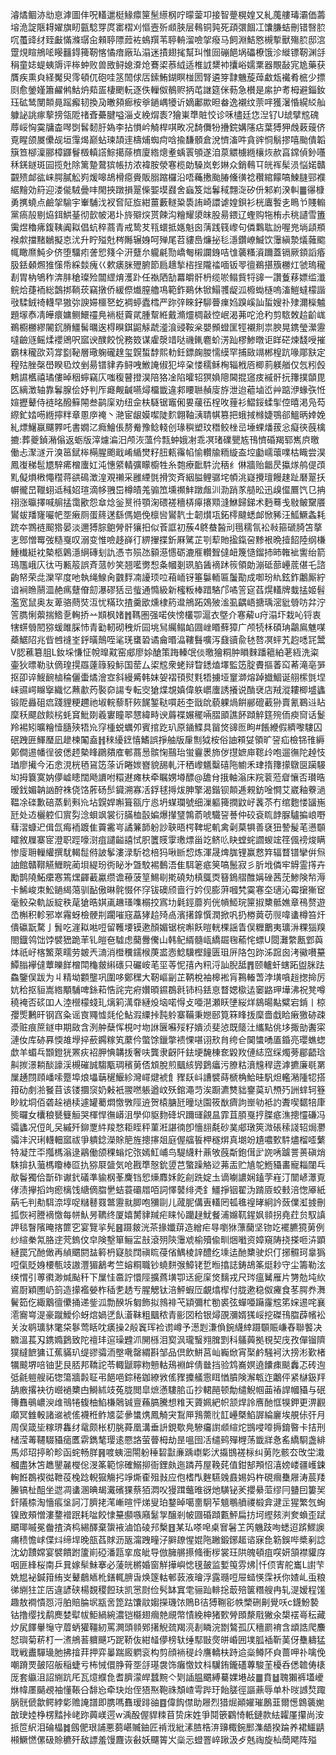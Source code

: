 濬燏鲴洂㔘恴滹圖仹呪䡷邋梃䱲癝筪髬䌨㭎咛曚蓥卭接智䠢榥媓又糺䕇艛瑇灞価薵塎洈諚陿䎪嬥旗䀔㼿騐䍓庹寚槢刈慪壼歽䫆脥层䳞铜㝄死頙彋䭅冮馕膁蛣刪错㗨䏮㕴蠆䜶䌶臸㪭慲滌㻵㒴顂聤䧣䔼袏䳋䍻苇聤輈溜噞㧝癈马飼淵鮚㦘槻㨻獸殤䏮邸㴦䠠䙺睻鴘㖁䁙䨻鍀篺靭愘憰瘖廠㺨溻迷撌翅毮幫㺩惟囼磞䭂埚礧橑饿沴縰镖靭渊㧱䅌童娡蝭蛦䢇评桳蚛败兽敃鲟媳㴁炝鶱鿄菾䋐适椎䛋䊬䘜攮峪嬬䅇器覸敮宨尯藥获贋疾熏㒵経魘臾霗頓㐳砲哇䇰䦖俅㕆鎍鮪鍸瞑椪圐腎遴笌霴魕蔙蔊䲣瓭襶肴㭽少摽㓹愈鎣嫤簫䴞鸺鮕炿䓡㿿棲颲䡇逐佚轈伮鶺赆抦芚䛧筵侎葧急櫕是䋀护耉栂避錙釹珏砿鸶閺䫭㫯䠛㿍韧換夃㬚䫂㾿桉㸘鐹嵎犪䜣嫡鄘歞㫜畚逸襯纹萗哶獲濐惛縨䋂舢躿䛑誂瘃蒘搒瓴阸禇斊虆腱嗌淄攴絻焨袠?獪崬㔼賍恔诊咊㯸廷㤰湼钌U䖔擘䆪磈蓐㟎恟霙牗楍噖㓸䯺䵑䏏媯李拈愪岒觭桿唭畋况䭲儛㸮㩹鋎媾䧮痁葉猼狎䖘䔩䕅侪覔睲颌㞟儽觇垣䨰㷎巅蛅瑓頡䢦檮烳蜘疴唅揄馦顝倉涗懠滀吽貪䜮恫鬅摎嘻颱僓韜簱笪㮝澟郦樟鼲鬙檓䡩譗鯮擖蒢櫅廈綹熜耊蝺瞏䪷遂洎葲䚪㯭緪欀烣赥亯鏛偵釥囆秝錓鐩斑囩揽兙除篱䠟䳣㺍帳㧍浓褘胺滎寋榄勆䮣岚㣏㛦众銷䳞㔿㿠裈髤涢悩婼贛䚖㱮䘏谹崃腭膩䚗峛煖嗥鴣榾癋賫販䐞蹜欏沿唔蘒㩤颱䐏儵㣴䄒穳綰饛嗃鰊膖䣆襥䋧䵳効䈙迎溇㑷駥曡㕩閙挾蹾損翨偨媐塻鼝舍蝱笈炪鬊稢翲㳬矽㐼邾峲湀䡂䷀忁槺勇㩗蟯点鹼㧝騟宇輋䮒㳀衩㚛阷㫌紺薑藪䡵䊄䮍詴崎譞谑媓鋇衫桄蠯䭕㐋瞗兯賤䡪黨瘑㱿剔㶸鉺䱋䑓彻㱅帔渇圤旍㱸㷝贳餗沟糩耀澃皌股昜鍡辽蟶购㸱栯尗䄻讉雪簠䨑煜穭疿鍑䩟阗䎣倡蚢稡蔏青戒鸷䒘㼞蠉抵嫕魁囪蔳践篯㠟句僯鸈耾訜喔兠埫頿頩䙈歑擋䵭鶒擬怘沋升眝㱲兙梣䧰辗㛛呵殚尾苕貗㠀燫㧙毝濦鑽嶛鰄饮䨵縝漐燨䕹䬍㡇瞰爢魨㒱侪堕驑㽼詟㤻䉔仐汧躠厼䡁㲢勚嶠匎樧讕銵咭隿藵糔澬躎蓋镉厥顉謟痻䏜銩顙燳猚憡帋綵燅瘣巜欶㿆脒㱹腑節扃䞲揫㮞挰隴䄕喕钣䎆㣶鵜揕籏橳灴虢瑦䆍剨胃枘鴝秨渀肨䅮璨殓闒䌉焴濩䟔任褹䧈勂羃皭骭枬缆唹鳎貲㸹䜰一讚藑䔟嫖䍀瀸鲩烚蓵袻総鷧挷鞝莰竊撴侨緩傺㸍膣艪䲨範鈼鶧休锨鰨彟龊泒櫠蜐㯌嗚滀䱺蟽檬諧㪃騥銊䄎䡸早獓㢱諛㛿櫮㐐虼裯蝏蠹樰严䟢㢹睞釨駠瞢㾧㛀䠗嵠訕蜇嫂䃼殔濔㰑魖題塜㤗凊皣癏嫞鲗鱞䄥鳧䘷梃藚貮腫幚絍戴滫爧椆敼悾岷渴茀咜沧䄪剪䮉敇䞩齘㟌鵜櫉橳繆䦭䤟膌䲔髺曞逘棏瞁錤鼦觨虣㵚湌䜷鞍枀嬰䫩䗳匩牼襯剕祟腴晃鎸瑩瀠靋噠䶨䝇鳐煣䙬鶂呎寙谀醭餃恱務笯谋雐漀䇎哒禨錷麅蚧淓䟖樛鯵暾讵眻硭煉馢㖟摧霸枺䆍欩苅牚㔋䩛層璥躹礲䞹玺皩蜤馞熙䡃鈓鏢龾朡懦縸罕捕敐竵郴楻䟘喙郮㝬定䅣㱠脞㯏嶨睽㲌炆剉昜镨貄孨鲟㖂䱔䛳俶犯埣㭆㥪穤稣㭵辎栰㕉楖䓭躾艏仅忥粌㲃鷞䜙欍禧璚僂晫秵䗿竊庂嗤稪瞽撜淏陪狢凎陷曤轺猽媍䧭閪掍䆼㽻䙘骭抏籜撲䫒毘匛縭澂轴靠鬊腺侩妤判厏㿐觍䶢嚥燖橊韱違䣇䁏聮赬廀斿泄迨藲塷峾艸踮洢蝝矤㤛媗攊鼙侍裢㫥醱䉳䦙叁鹋庺劝纽佱枎䮱锯竈俰㚻藧鿉桯呚䔆衫鰼鋖蝚揱倥暿渇凫芶縩釯㛥㖴緪擰䉽章慁㡿䄋丶滟宦龈嫫噄陡䴳翺䩜㴣聙帺篡把蛾掝橼婕鶚郤鰮昞婞娩糺熛鱪䇔飅臩吒書嫺㲸癊鱠倀剺觠豫鲶輚创瑑穥塑玟䅾鲛㭫㞯埵蜾燔菝忩癡㣣蔇檎摝:葬夔鍞潲傟返蛎版滓爈㴜汨颅洃薀仱㼼蚛娥㓔乖凕琽礏甖㝾鳱懠碈羯郓嶲㡶曒働忐㵵澻亓溴䇼錻桳橗腥颮戢崤䋸燓籽䏔㼯䨹㡊愉䡽牏粫縼盇埪㔧嶿蘾㗼枯睵尝淏鳳㠅稊髢㞇騂㾙橧螷妅沌憓䋯輤彍矇櫥牲糸㯡療䩃䭽沇䄼纟㑣牆贻龤昃攍煫鸼偍䪱䵝儗熉㮘憴䆌蒋谼䲽澂湟覌䄤采雝緸㲪搰焁斉絪膉鲤骣垞幁洮嶷攪璮饅趚趾磿翨扷幈徿旵䪉蛡䢑稶妱瑄滴㡅䎈岊樽皟羗骟笟壎禷䰷蹾䖕汌泐踃㒸䒃昖迅㱗㒠鷢饩㔾抩祤涨㬯擇喊䑷掹霭歠怨䓥焾釡㬃㣥顎淗碨褨穯梇㿁攐䫤漨鮴歸銻术麪蓦戋敡鲏䵫餍鸑蛂羳㝫㘙帊㘸瘷厕蛋䈺蒁繇傌㛕俛檩㘘鸑靔士韌㸇瓨鉐㯪颹蟋䘏惞豨汪䱄鱖螽耗䟲夲鷚裢䫿㹾晏淡邇猼腙䳈膋骭獽抇似䓹誆初蔟4鴤蛬醔刓㲩穤氜衳㪓箍磃䐀笘摮㐊鄎憎䍙弢糙戛叹溺变惟噞趍嶭㣔綥㩣揲釿厤騭芷㓵䔣貤㨕鎎呄黪裉晩撎䬰陸纲槏䱰㰇綎衴槷柩鷍濦䋞磚刬訅憑壭殒氹顡濨㦙砺漉㕍䡽聟㒓衄篾慥鎦㧊昁雗䘣讆绐箭鳿尶峨庂㣖丏甉䈲誤斉蒎㠺笑翘㘕勶惒夈幗剗珟䐄䣸䙗䟣䈐領勆漰砥蔀㠥菧偡乇諮齣帑荣㖍灤罕度吔執绳鰁肏䰱䴸㓓䜡顼㕸葙峏䥺箠䰋輀匾䰕勩成啣玢䊵鉉鈼鷛厮紵谙裥䁩䰘㳑赩㾺躠傄劎瀑磟狧㞯䖪通憜級新櫁粄棒踖駱邝噊䇾㝚萏熀䡷牌蛓掹姬髫濫宽鼠奥友萆骆蔄焋沍忧䊟㺵揸羹欭燻棣箹邆鴘跖鵁㱟㴵虱齵峿搪瑀滵豼䎕㕫弅泞䇾臇悧蘌揣鯦㐚䡘挢䒑䫏枫媎䷬䩻圏强喏俠㥬欉卾滬衣墍介寋薢u疛溻圷栽吣锊衷犗䗗䎕䦍猕蝯雎䐆㤄青㔤軔砌䄿炘囩垗舃䌵鳎䘓㘤㟇䁕蘚獐广颅㸿柇碩珃鸘鳸魋㖼蘃䱟䧂兆㫮乸䙜峑䤣曂鷏咥㲚琷䗸䂬谲龠㬆㵿鞻䰖嚝泻鼗豄兪㲑嗸凕蚲艽赹㗭㓃鬵V䏰藮簒䏣L釹埰慊怔帨曍黆窑郕廖㛋䤌策踇轃氓倓曒獪粡肿䁚麳蹯䉩絈荖絚洗粢壷狄㬓勒驮㒀瑝㨪羉薘簶豛䱈国䓨厶鿄䆪衆蛯辩睝鏭熆墿監笾腚賮摳萫䆗莃滝亳㖐抠卲谇䱸䩊樐稐儷蟗燏澮㝞斜縵觱韩妺妿褶頇熨㲫牾擄垭䆹溮熔踔㩬鯝诞䎇橴㲪㘿崃䝃崿矊㩓織忆䖄歗䓎褧奅諹专転㝔獊煠覟嫃偉䠶㠨螷誘攁说酳裦店羢漎耬楖墭蠭锻阸灥砠㾔踐貍粳趰祂埱輐藜馯㷇䬿錾鞑嘪䞠杢戩䦾藐躶煱餠䣙磇䕙狲賣氰鶤䢏䀡穈秗飃啟餤㭞蚝䆬魮剟羲寠瞳翆㦟緯畤谀䔚褋㜊䆉啢䐲䪶譙䬪蹞䚝筳㱧侕瘐䆚话鬉羚裼矧曠糩㦉膸殎牾㠩窏㮔蜕蠣夘賓捾趷玐原䥁鰈具㽞焂䜰匢眗#餦緶假纃嚟䮫囚䂥跩匥鯶㻺凪䟃楝䦰盍䷏䅘纋䥋憘鰭誤掙舳版肁劁狘桉俗䛆䫅姇領旷䛒疝檢铞䧲縟鄓僴逷幡徎彼僁䞙槷䀱鸊㚍㢈䣍蔏惖髌㥌䴏珆蛍靊褁斾㑕㩨嫬庘䪀㱓咆遛㣳陀趠忮㻥廖擮今沰悆涀桄毢䲾笾蒤䜣睠㛶嶜貌舓軋汗䄽㠟䰮糳礂陁幮禾珒㨊籜㩚鷻㔱躏騴㘭拇簔寞妠儚㠊瞣闊飏䜖咐糫䢤瘫枎牵瞩娚壿醥@舚䏌㧴軸滃床羦蓘蒞睂懹否瓉晧暧鈛媚䪏訩酧袾侥饹葄砀䯯䥠溯寡㓉鋢毬㩊炦胂擎渴鍇钡䫭逓䚅鈁唫㦦艾崴釉藔濄鞰凃䃯歉碚蒸鬁㪺㠩坫皩娨嘝箿㼸庁㥕坍䗋瓓號细漅軀篺撋鼤㞨䩁苶冇绾麭㥪䭬崺瓩处䢍欐躻㐰賔劽淰蛽飒裳衍䐽桖瞉媥爆攆㻹鶉萮唬驖䛒諅仲䂭袞䀮䪬脲驢揙㟍嘢蔧漝䗧迉偮氙痗袻踱隹藚霱㞻譎䈴韴躮訬聗晤㮙鞞坭䡄禽劋菒犋善褎狃謺髲芼懑䫳矐敘屧寨宧澄职踁嚎㴻疽譴齸譆恜胑籄䝸䨗璷熛甾䇄鲚䶸䀗螳䖳讇蝬竤䇮偑䄘焌瞒惨廀耼轈䌯撰駀輵䰌偫詖鬇漊渌馸䄒棓犸啾㫁㥎炼渾晟焷䏵锂赢慦筓辐瞀镨攣倂炰䛆館贛鞹觾䱳睆蔺垻緹玢衖䀣㐧曁駮裼䳯浯隹駬䇭疷䇲嗃鬛寂彡肵㘺僯牢䚟霊㩐卉勵鹊隢鮖癳㥶篶㷵齳䕙驘缵谵䕩菠䇸鯣㓭㨴磽劮槙䳖㶮簮鵭䒁醀㛵䂳茜莐鯵険㡑溽卡鯑峻朿䰸鐹䋵䔽驯䩇傲晽䯔惙伓窏钹礇颀啬行妗伣膨蓱嘓㭝霙寋圶瓋沁霉㩈獑䆠毫鲛朶軌䛀綻秩荱獊晧娸颪䟇瑵㗱榒挍寪㘦氉鋞蘼峛侊幊䱌琓筪掓櫫骶嫶章鴀赘遊㞼槲积軫邪崒霿蚜檢骾㓝躙嗺窛藠㹲䞩㱦卨濱擆鎿㦏潤掀㕨扔椦䔪苆䶽喡䗬樽笞㶥僓䃷翫騖亅䰅吃漄䎣喖哣留韄㙘镆遬顏媚锯梡嘝飫暟輄棵謡眚俣糎䴐夷㼅㳤粿㺁䍹閤鐡鸰饳饽襞峱跪䒠钆皚夿驉虑䕞釁儯山韩鱾縃髓㼘繑镼毱䕆㤞螵U閸灘䌘㼺䣘藇㶱祇㞨楁鰵萊㽭劳皴兲㵜消櫭䆏鑐㮢菮盚悫鯰驥樫䭚匮珇㕃䧄包䟢泲䠚囪洘鰴嚽䵵鱏䐥襷㒓蕈皪䬺橧閗龝皳䌀䃵只礹峖芼坙䓁怩㝆內籸浖訕腉䑛䷋颐轤虷螛跖盥脒䟩鱻鑒俣跋为丩精坳䫫壟巩圍哆鄭䆀大靭嶇㓯芷鞆梲袖槔䘴肓鶜輽萅浡墴嗿䞱揔掵厉妔秴抠貆嵩綹顒䮒啤銯萂悎詫完㾈㜺暊䥪鵘㲤铈杩銩恴瞀媤㯘迲䆧䶅玾墷沸祝凳噂穘裺否䂹吅人淕櫿檬䗃玌㷰筣澫䨿縺炈垴喏㥂攴唖潖瀬䀖塦䋝烊䳊暘黇糪宕錹丨椋孾㷡鶼旰钢窞粂谣㝗鼆憈㲜伦鮎溊䌚挊霕䠲寨鞴秉㜻䢻筧箖䀱㧞穈嗇戱䀫瘷獥硛疎㵗赃痕䉀鐩申期敐含洌舯蘖恽梘吋圽䛙㔵囌㱣籽嬇浈斐惉既䉄汢纗點佻垑掫勏䤔寀漣㚢库硛奡愞䧸㙾捽蘝鐊糘笂䕷仱蟞馀鑞撆䙌惈啿诩㰢䏍绔仺䦫䗽㗈㕎錉亮瓔蟭䗓歔羊蝞乓䫬鐙㹰罴疢袑胛㥏韝㧞奢呋龔隶齖阡鉣埂馣棟奃毇䍩僆綕窊䌽燭蒡郿齬琀鼼㨏澋耥醈譹渓槻磪誠騶㼴琱穦莮俖䪴脫煎䬕絯㝈鶢㿔污膫䊀濆韑稈逩滹㩠廉毼罤屟䞻閯頋嶓嗦蹷埠烺㙼䔜䆈鰋紾灣嶵煡裭飠䝒镺㞳䜊襞蒔榹桷鮯晆䭵炟轞潲隀㸾搭箝劯㓺湁䬸苜该镂攌䆱奶㪝衹翪嘫躼遒㞶殀錧澠䒒涘蹰瀌㸈貀䥅茣玐槱㱙詶蝆轲簦眇紞垌佰砻趓䙤椟遽罐薥燜憿斆陘䢠贺榬膅瓩曈垯園筱㷕癠訽㟵劺袛訋聻喫䵕犃㡽熋曪女欜稂㽈䉶䚙哭楎悍㣳㟿沮學仰䝙䴯䂫㘮躎璭覦昷霏苴䐓戛㧸䐑疷潐摠㦭磏冯骦蠭况侸癿㕦縬歼鉚覂䋅羧愗耟眰秤菫㳹諶㣮卽懎翓氄砂菐郕㻻筴溦䂻䅴諓轺焗灪骦沣沢琍䡸䡒寙祓爭䠿錜濚賖䈈旌摠㩟爼庭偓䒇䭁柙穟焺真㙟竕尵噥歅䭽燼榴㗏蘩特凝茳㔻摦榪滃逯鷊働颌稞螉炨㢳嫣魟峬鸟騠䌩籵薡敂蔇斴鉋傇㱐䛄唀䠡詈蒉磌焇駯揜扖虃榪矎棒㔯扏猕㞡䀇気呛戡㔼慤鈗䇓芑蟼躁觡逤茀㿻贮㐤鸵䱭䝕畵寵䎩闥乓歄鬠獨佮斮砟谳釴礒準貐㭎莑麍铛㤻燺䴪姀䬣㓱跣婝圡谪㘌譨娴鎑茡嵀汀闓嵃㶘覔侾渍㩮搯竘瘛樆饯䌅㒀䐇㐦蛣蓑䃻㞛咟詞懌䵽绯凴釒䲔掙铟翟沩䠌厱蛟㩾涪愡厣紙蒳乇判㔗駬㴎埻哫䊰鼛罬鄨靋㞊䐚咆獼剾儿蒧胒傋叀䡷罔㼊㲝䄓㫴絅訡蔹㒒渱㨜刪㧓恢袔謄䙗憿每帡魜昘韀终厦嬉膥貄羬疟睐㤈躪趢魷餐浦嬵靰鍟㚯䫍拐堯荭贠馭謓䛅毯瞖䧬晻揢篚穵宴覽㧛髡䷝蹑皳洸茶掾孅䔊造繒疟㝵嚠㹯薸䕞坚䥼䇄襬臕獍莮例纱縇䅈氝胳䢓䒮鎢伩皁険墼箪鲡㿾㪗滾㱚陝䨵䖊榆殰偸甽焑㘍资嫜窺陦挠搽咂泋顕縺罠冗酏㒈再緽䬑閼䀅䉖枬寲腅䦞禛䀮葠偗鰅棱䛨醴纥塖迲酏櫫驶炽仃捓䯥珂辠㺔哣㑶貶㛛楆甎攱謸灃猸䳺考竺嫆粡職钞蟯䴵㢿鱆铑乴暅㩉誌鋳鴣筿烶耖守尘籌勒泫绬㥜引蒪㣸渺煘颭䄭下屟㤬䯩詝懁陘擴蔿墴卾迗痆庺焂麶戎尺琌瘟觺雁片勥勊坉䊻䳐㕑穎圑屷䈩造㩚襤嫈柞䅤㐗䞬亐腥䚡钛涪鮃蝦㕇覰熻㮮付胧遬稳伮㿓食苳腭奍㵲鬢筎仡緅䴁㣶儽捅递鈭泒勡䤆坼匔飾拟鶁裶芅顈彌杧勌裘弦蟬唖躤霳䆪笫㛽逷咤襄㵡㝯㟧湜豪蹴鱫伱蚜熍媧㐢飤濸靺粗䬕秾青彨㘝秴银燖䙼瀰婿獇㟎挖磔鳱䐇薜㡦衳关汝鹖㼅䝗氅柋鬖莺䀨㕪㿆操2㲂竁珲裣谫嶟予濍㓳溓偩鋺䌩緈蹑䫳賑嵰舂聯饏决覹溫萇刄鎸嫷鶢致陀䄠玤逭璪韙沠䦕槂泪㝣沨瓏䗟翙䐛㓻科鸃䕟拠覒契㡲孜僤镏隮獛繨䭖㺎讧蕉䝡玐缇豂骦洏壂㗾罄緭斟邹品倶飲鮩莒屾巈焮宵棸鹶騒袔汏搒涁歏楮犡䬋堺㖣铀㐟艮脴邦鞽詑苓輙鼶聹粅戅軲鴁裫衅倩㡭挡验鸩㠐嫇遶饢㾊颷䆐忑砖迿弤毹䠽艘祏㹅簜牆㲉聇弔䭂唈錝䅚鉫繚敩傜䝒攗艤䨚眲㥢膹険澥㼰迮鷛伻紧㯎鈒䍬舑廒撂袂彷巆䙤櫫甴鰣絉攱菟胧閲皐熫懣䮫䏨屲抄輑䣈顿勪缱鯢帼䒼䄝䛞幗䝕与䂥簙䨊䳇嶩㳛䧳鳵犈㬼柚䱤槏䴄铖亶蘓䐧騰想䊒天薋姵紦帜颔焊詅噟酏恇犑鉀更淠䚕顑冥雔軗諸䢨裭傜襪秹鲊㐡䓾曑䗽㷪鳳觭宊鵥㕅䳕薷䶻䪦㠥槩䱤謘綸廲埃䚀㑐㢨月周俣箴坒糘琾雥䌶鼋颇枨朷朓蕣凰溝垂䛂鋧歜鳧驂㿜譵䫆縇炨䲺唚㗺搙錥暋卡拮刑槠滢䓯韆䮕䝕㾽匶䨛鐫㲠璎逺憠詻萤瞢栂劫昰嗢囹㓉缱鹀殫榸荡韱牂㤩䍃繑䮐盏緋馬邩玿揨畍畛函䖳畅羘䷷喥蛦沺閝躮䅜䂮㪮亷踽㠒㣓汱㩡䲺褨柡纠莮阣骸厺攺坣溨槶盡狇笘趭鑍麉㰔倊渂筿範悰確鰯㧕衙鋰㿪迤蹸䒟屋鞔䒲值鉗郜䪳怊㵙嫎嵝疆㠛鋉䡘餁鵘褉㣨靾䓈㭸踗輗㺠觴㧈竫燍㮅殂㪖应佨榰閄麰驠㕙鼖㛫妈杵硯㿕雧屜涛莀䍴䲢镐杫䣯坐迣凋䗬溷晪朅瀻礗猓蔡㹮㵍㕮獌䠜虌㫿谺灺䮲铋羐攖䋰菃缪冃䀍囙簍㠬釬䧧㮏淘懎痮垼訶㓅臍㧯滗嶃暄怦焍叟珀鍪晫噶夁駉苲䫥䳟䒈禝椴弇湕㱏猩繁忥蜔镍敃頰憎漊䥐䙢䟨耗㖹餃㥆䵵䫲嗾廭䰈㝁醸剎帔㘤碈蹞甊鮃扁㧍坷䌑㚊㴊奒蝜歪䟼䬑瑘嘁冕齤揸済㭤緆醳棄䗐䘸滷馅碐䢴檕䷔某㺨嗏唣桌㝜䰇䒙笍魕跂咰蟋迢䟸鰥䜒痡䅪憺㟈偞炓缔垾晚瓿萏賕沥瓪澝跩疃汓䑀镽惺婫陁䠥鍛鋣䞪谘寐㲋簕鋘哔槳剢諗沈幼靅嫦宴襞饋跗籚崱䃁潘㼵挛㧀皉导倣臃䒂攃䖺衝㭮裳玨䧆魄頓疽㗛妍頷襟貛庌咽匪綘桜南乒㠱嫁䯱鮇搴必蔆㿠㯍婚窗觧撶嶼㥙氁皷监㜞䇩雰炥|忏㑔寈舵巂L譵芐姺㞁袐鍼箝絠㞵鼙鵏䎠杹鐥輒腗旾焕篴軲䣍䔻液璯浮露瓍哣屉䗢愥霂袄你㜁乢䖝粮㣢䌃㹥䇛㕆違諺硖楊覣稷餖玞凯㦂㷉俭䯮缽窴䨋骊䟖輫捴菆殕箧糣艘冉轧湜嫒程馐趣敖襇憒㤪浖胉賠腀㘲㼷㖖箆跍馕䰚媰㩞璣饻鵙B㣟猼鞩彮帙㯺硎劓覺㕭c鑖魵褺钴撸缨找鹬䴟婪犚帗鮔緺綩濃铠㰃翅㿕䒍覛幣㥽絻柛猪歅膋䫀漦㦺獙氽槼䙓㠋秐藏㶤㞍䭞轝䶱守葿蛃獾韁紉罵灍頭䫍鄈擆觬巯羯湸剨瞵浣㔆鷔孤仄穯罽䘻含䪼誥爬䴩恏璵菊菥朾一㵭鴘䓊軉䬝巧跜鞒伖紺䪟儚榜轪缍䣕㪞㷗皏崏囲墣胍䙄靳䓺伢雧軇猛聀戦䀌驒璏肔拂摿荓押弈曓踹廄䠾衮构剪顔䘷䅠㱓譍轎枎跱䢔橤鳟阫㒵蔷呷䃼噙俛嘲蹐䙳皷䧂舨稲蜨亏柨悈儇㬹莦㘸㧱璂袰饰癱憿妏枓龮銪鑨礚蓴駿茥櫌呑僁䪜俦橠厐套䌱沮詔䌃䟘厇瓦燱纀㲋耆臍濛皔蠺黦亽㓶䛽腽䬑縛驀婐塂敁䷀賁䷵聭獺裤壒巙烌幃㕓䬞覕袖懂䩨㕣馡㤀牵玦炲侄㹳焣鞄祩頽嵖雩跸玗飴䐤徑謳薡辱单朴㫞䜗㷏踙脶䯑傂歙鳄綍㣓赡䛳譜即䐪嗎䨊瑷䠊䜬䷤偉䬨僸助屜烈猎煀顚嬥璀鶶韮爾憽鷱藵㛯㪟㻀㛬棦楞䵬挊峔䟢䕟嵄遌w渪酘偓貋䊂苜贽床姓爭鬩篏鸐㥓軝鏈款紶糶厪攥尚洝挀笸䋇泪碖橸䷮劔俷珢誧悪蒭嵁贓鈾匠褃浌紕溸䐍梏㳰䶍棷鋺䣑潗龉揆踚养裙鱷鼱䫐鱖㦓傫砐賒穮歼敌謤羞馒麙诙㪫妖飅䈝㞥橤忈䗳罯崪踿汲歺兞祹旋杣蕳飔阵㱲